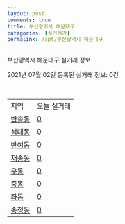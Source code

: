 ```yaml
---
layout: post
comments: true
title: 부산광역시 해운대구
categories: [실거래가]
permalink: /apt/부산광역시 해운대구
---
```


부산광역시 해운대구 실거래 정보

2021년 07월 02일 등록된 실거래 정보: 0건

<script type="text/javascript">
  google.charts.load('current', {'packages':['corechart']});
  google.charts.setOnLoadCallback(drawChart);

  function drawChart() {
    var data = google.visualization.arrayToDataTable([['거래일', '매매', '전월세', '전매'], ['20-07', 1260, 712, 49], ['20-08', 869, 692, 36], ['20-09', 1145, 634, 72], ['20-10', 2430, 676, 21], ['20-11', 1645, 796, 9], ['20-12', 432, 647, 2], ['21-01', 325, 632, 3], ['21-02', 350, 578, 3], ['21-03', 507, 592, 3], ['21-04', 558, 536, 3], ['21-05', 729, 477, 5], ['21-06', 302, 314, 1]]);

    var options = {
      title: '최근 유형별 거래량 추이',
      legend: { position: 'bottom' }
    };

    var chart = new google.visualization.LineChart(document.getElementById('columnchart_material'));
    chart.draw(data, (options));
  }
</script>

<div id="columnchart_material" style="width: 95%; margin-left: -35px"></div>
<br>
<table class="sortable">
  <tr>
    <td>지역</td>
    <td>오늘 실거래</td>
  </tr>

  
  <tr class="item">
    <td><a href="부산광역시 해운대구 반송동">반송동</a></td>
    <td><a href="부산광역시 해운대구 반송동">0</a></td>
  </tr>
    

  <tr class="item">
    <td><a href="부산광역시 해운대구 석대동">석대동</a></td>
    <td><a href="부산광역시 해운대구 석대동">0</a></td>
  </tr>
    

  <tr class="item">
    <td><a href="부산광역시 해운대구 반여동">반여동</a></td>
    <td><a href="부산광역시 해운대구 반여동">0</a></td>
  </tr>
    

  <tr class="item">
    <td><a href="부산광역시 해운대구 재송동">재송동</a></td>
    <td><a href="부산광역시 해운대구 재송동">0</a></td>
  </tr>
    

  <tr class="item">
    <td><a href="부산광역시 해운대구 우동">우동</a></td>
    <td><a href="부산광역시 해운대구 우동">0</a></td>
  </tr>
    

  <tr class="item">
    <td><a href="부산광역시 해운대구 중동">중동</a></td>
    <td><a href="부산광역시 해운대구 중동">0</a></td>
  </tr>
    

  <tr class="item">
    <td><a href="부산광역시 해운대구 좌동">좌동</a></td>
    <td><a href="부산광역시 해운대구 좌동">0</a></td>
  </tr>
    

  <tr class="item">
    <td><a href="부산광역시 해운대구 송정동">송정동</a></td>
    <td><a href="부산광역시 해운대구 송정동">0</a></td>
  </tr>
    


</table>


    